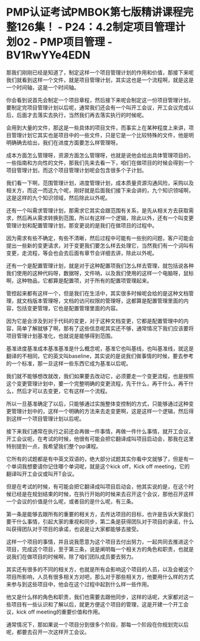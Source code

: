 # PMP认证考试PMBOK第七版精讲课程完整126集！ - P24：4.2制定项目管理计划02 - PMP项目管理 - BV1RwYYe4EDN

那我们刚刚已经是知道了，制定这样一个项目管理计划的作用和价值，那接下来呢我们就看到这样一个文件，就是项目管理计划，其实这也是一个流程啊，就是这是一个时间轴，这是一个时间轴。

你会看到说首先会制定一个项目章程，然后接下来呢会制定这一份项目管理计划，要制定完项目管理计划以后呢，通常我们还会有一个叫开工会议，开工会议完成以后，后面才去落实去执行，当然我们再去落实执行的时候呢。

会用到大量的文件，那这是一些具体的项目文件，而事实上在某种程度上来讲，项目管理计划它其实也是项目中的一些文件，只是它是一个比较特殊的文件，他是明明确确去给出，我们在进度方面要怎么样管理呀。

成本方面怎么管理呀，资源方面怎么管理呀，也就是说他会给出具体管理项目的，一些指南和方向性的文件，那我们先来去看一下，咱们在做项目的时候会得到一个项目管理计划，而这个项目管理计划呢会包含很多个子计划。

我们看一下啊，范围管理计划，进度管理计划，成本质量资源沟通风险，采购以及相关方，而这一而这九个呢，刚好就是后面我们接下来会讲的，九个知识领域啊，这是这样的九个知识领域，然后除此以外呢。

还有一个叫需求管理计划，那需求它其实会跟范围有关系，是先从相关方去获取需求，然后再从需求转换到范围，所以有这样一个逻辑，除此以外，还有一个叫变更管理计划和配置管理计划，那变更说的是我们在做项目的过程中。

因为需求有些不确定，有些不清晰，然后过程中可能有一些别的问题，客户可能会提出一些新的变更请求，对于变更我们要怎么样去处理它，当然我们有一个词叫有变更，走流程，等会也会去后面有章节会详细去讲，除此以外呢。

还有一个是配置管理计划，就是对于这种配置项我们怎么样去管理，就包括说各种我们使用的这种代码呀，数据呀，文件呐，以及我们使用的这样一个电脑呀，鼠标啊，这种物品，它都算是配置项，对于所有的配置项管理起来。

管控起来都有这样一个，但是我们在生活中，其实很多时候呢会给的是这种文档管理，就文档版本管理呀，文档的访问权限的管理呀，这都算是配置管理里面的内容，包括变更管理，它也是配置管理里面的内容。

因为它是会涉及到对于代码的变更，对于这种文档变更，它都是配置管理中的内容，简单了解就够了啊，那有了这些信息呢其实还不够，通常情况下我们应该要将项目管理计划基准化，也就说是能够得到范围。

基准进度基准成本基准基准是什么概念呢，基准它也叫基线，也叫基准线，就这是翻译的不相同，它的英文叫baseline，其实说的是说我们做事情的时候，要去参考的一个标准，那一旦这样一些东西它成为基准以后呢。

我们就不能够想改就改，我们如果要去改动它，必须要走一个变更流程，也是按照这个变更管理计划中，要一个完整明确的变更流程，先干什么，再干什么，再干什么，然后才可以去变更，它有这样一个流程。

所以一旦基准确定了以后，只能够通过实施整体变控制的方式，只能够通过这种变更管理计划中的，这样一个明确的方法来去走变更啊，这是这样一个逻辑，然后得到这样一个项目管理计划以后呢。

接下来我们通常在执行之前还会再做一件事情，再做一件什么事情，就开工会议，开工会议呃，在考试的时候，他很有可能会把它翻译成叫项目启动会，那我在这里特别提到一点，我希望我们整个pp课程。

它所有的试题都是有中英文双语的，绝大部分试题其实你看中文就够了，但是有一个单词我想要请你记住哪个单词呢，就是这个kick off，Kick off meeting，它的翻译叫开工会议或叫开T会议。

但是在考试的时候，有可能会把它翻译成叫项目启动会，他其实说的是，在这个时候已经是在规划结束的时候，在执行开始的时候来去召开这个会议，那他召开这样一个会议的价值是什么呢，或者目的是什么呢，有三条。

第一条是能够去跟所有的重要的相关方，去传达项目的目标，也许是告诉大家我们要干什么事情，引起大家的重视和同步，第二条是获得团队对于项目的承诺，什么叫获得团队对于项目的承诺，也说是让大家都能够去接受。

这样一个项目的事情，并且说我愿意为这个项目去付出努力，一起共同去推进这个项目，完成这个项目，至于第三条，说是阐明每一个相关方的角色和职责，也就是说我们在做项目的时候啊，除了咱们团队成员要去努力。

其实还有很多的不同的相关方，也就是所有会影响这个项目的人员，以及会被这个项目所影响，人员有很多相关方对吧，那么对于那些相关方，他要用什么样的方式来参与到这些项目中，他会在这个过程中起到什么样一些作用。

他又是什么样的角色和职责，我们也需要去跟他同步，这样的话呢，大家都对这一些项目有一些认识和了解以后，就更方便这个项目的管理，这是开建一个开工会议，kick off meeting的重要价值和作用。

通常情况下，那如果说一个项目分到很多个阶段，那每一个阶段在你规划完以后呢，都要去召开一次这样开工会议。

